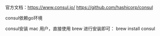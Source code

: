 官方文档：https://www.consul.io/
https://github.com/hashicorp/consul


consul依赖go环境


consul安装
mac 用户，直接使用 brew 进行安装即可： brew install consul


